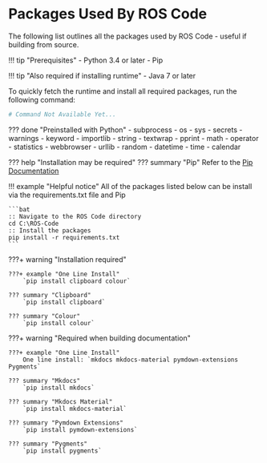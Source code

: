# Packages Used By ROS Code

The following list outlines all the packages used by ROS Code - useful if building from source.

!!! tip "Prerequisites"
    - Python 3.4 or later
    - Pip
    
!!! tip "Also required if installing runtime"
    - Java 7 or later

To quickly fetch the runtime and install all required packages, run the following command:

```sh
# Command Not Available Yet...
```

??? done "Preinstalled with Python"
    \- subprocess
    \- os
    \- sys
    \- secrets
    \- warnings
    \- keyword
    \- importlib
    \- string
    \- textwrap
    \- pprint
    \- math
    \- operator
    \- statistics
    \- webbrowser
    \- urllib
    \- random
    \- datetime
    \- time
    \- calendar

??? help "Installation may be required"
    ??? summary "Pip"
        Refer to the [Pip Documentation](https://pip.pypa.io/en/stable/installing/)

!!! example "Helpful notice"
    All of the packages listed below can be install via the requirements.txt file and Pip

    ```bat
    :: Navigate to the ROS Code directory
    cd C:\ROS-Code
    :: Install the packages
    pip install -r requirements.txt
    ```

???+ warning "Installation required"

    ???+ example "One Line Install"
        `pip install clipboard colour`

    ??? summary "Clipboard"
        `pip install clipboard`

    ??? summary "Colour"
        `pip install colour`

???+ warning "Required when building documentation"

    ???+ example "One Line Install"
        One line install: `mkdocs mkdocs-material pymdown-extensions Pygments`

    ??? summary "Mkdocs"
        `pip install mkdocs`

    ??? summary "Mkdocs Material"
        `pip install mkdocs-material`

    ??? summary "Pymdown Extensions"
        `pip install pymdown-extensions`

    ??? summary "Pygments"
        `pip install pygments`
